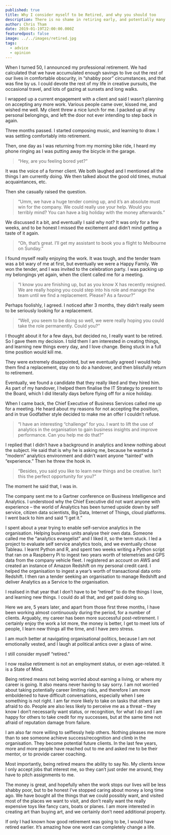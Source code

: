 ```yaml
---
published: true
title: Why I consider myself to be Retired, and why you should too
description: There is no shame in retiring early, and potentially many benefits.
author: Chris Tham
date: 2019-01-19T22:00:00.000Z
featuredpost: false
image: ../../images/retired.jpg
tags:
  - advice
  - opinion
---
```


When I turned 50, I announced my professional retirement. We had calculated that we have accumulated enough savings to live out the rest of our lives in comfortable obscurity, in “shabby poor” circumstances, and that was fine by us. I could devote the rest of my life in creative pursuits, the occasional travel, and lots of gazing at sunsets and long walks.

I wrapped up a current engagement with a client and said I wasn’t planning on accepting any more work. Various people came over, kissed me, and wished me well. My client threw a nice lunch for me. I packed up all my personal belongings, and left the door not ever intending to step back in again.

Three months passed. I started composing music, and learning to draw. I was settling comfortably into retirement.

Then, one day as I was returning from my morning bike ride, I heard my phone ringing as I was putting away the bicycle in the garage.

> “Hey, are you feeling bored yet?”

It was the voice of a former client. We both laughed and I mentioned all the things I am currently doing. We then talked about the good old times, mutual acquaintances, etc.

Then she casually raised the question.

> “Umm, we have a huge tender coming up, and it’s an absolute must win for the company. We could really use your help. Would you terribly mind? You can have a big holiday with the money afterwards.”

We discussed it a bit, and eventually I said why not? It was only for a few weeks, and to be honest I missed the excitement and didn’t mind getting a taste of it again.

> “Oh, that’s great. I’ll get my assistant to book you a flight to Melbourne on Sunday.”

I found myself really enjoying the work. It was tough, and the tender team was a bit wary of me at first, but eventually we were a Happy Family. We won the tender, and I was invited to the celebration party. I was packing up my belongings yet again, when the client called me for a meeting.

> “I know you are finishing up, but as you know X has recently resigned. We are really hoping you could step into his role and manage the team until we find a replacement. Please? As a favour?”

Perhaps foolishly, I agreed. I noticed after 3 months, they didn’t really seem to be seriously looking for a replacement.

> “Well, you seem to be doing so well, we were really hoping you could take the role permanently. Could you?”

I thought about it for a few days, but decided no, I really want to be retired. So I gave them my decision. I told them I am interested in creating things, and learning new things every day, and I love change. Being stuck in a full time position would kill me.

They were extremely disappointed, but we eventually agreed I would help them find a replacement, stay on to do a handover, and then blissfully return to retirement.

Eventually, we found a candidate that they really liked and they hired him. As part of my handover, I helped them finalise the IT Strategy to present to the Board, which I did literally days before flying off for a nice holiday.

When I came back, the Chief Executive of Business Services called me up for a meeting. He heard about my reasons for not accepting the position, and in true Godfather style decided to make me an offer I couldn’t refuse.

> “I have an interesting “challenge” for you. I want to lift the use of analytics in the organisation to gain business insights and improve performance. Can you help me do that?”

I replied that I didn’t have a background in analytics and knew nothing about the subject. He said that is why he is asking me, because he wanted a “modern” analytics environment and didn’t want anyone “tainted” with “experience.” Then he threw the hook in.

> “Besides, you said you like to learn new things and be creative. Isn’t this the perfect opportunity for you?”

The moment he said that, I was in.

The company sent me to a Gartner conference on Business Intelligence and Analytics. I understood why the Chief Executive did not want anyone with experience – the world of Analytics has been turned upside down by self service, citizen data scientists, Big Data, Internet of Things, cloud platforms. I went back to him and said “I get it.”

I spent about a year trying to enable self-service analytics in the organisation. Helping business units analyse their own data. Someone called me the “analytics evangelist” and I liked it, so the term stuck. I led a project to evaluate self service analytics tools, and we eventually chose Tableau. I learnt Python and R, and spent two weeks writing a Python script that ran on a Raspberry Pi to ingest two years worth of telemetries and GPS data from the company vehicle fleet. I registered an account on AWS and created an instance of Amazon Redshift on my personal credit card. I helped the organisation to ingest a year’s worth of transactional data onto Redshift. I then ran a tender seeking an organisation to manage Redshift and deliver Analytics as a Service to the organisation.

I realised in that year that I don’t have to be “retired” to do the things I love, and learning new things. I could do all that, and get paid doing so.

Here we are, 5 years later, and apart from those first three months, I have been working almost continuously during the period, for a number of clients. Arguably, my career has been more successful post-retirement. I certainly enjoy the work a lot more, the money is better, I get to meet lots of people, I learn new things all the time, and I have zero stress.

I am much better at navigating organisational politics, because I am not emotionally vested, and I laugh at political antics over a glass of wine.

I still consider myself “retired.”

I now realise retirement is not an employment status, or even age-related. It is a State of Mind.

Being retired means not being worried about earning a living, or where my career is going. It also means never having to say sorry. I am not worried about taking potentially career limiting risks, and therefore I am more emboldened to have difficult conversations, especially when I see something is not right. I am far more likely to take on tasks that others are afraid to do. People are also less likely to perceive me as a threat – they know I don’t necessarily want status, or recognition, for what I do and I am happy for others to take credit for my successes, but at the same time not afraid of reputation damage from failure.

I am also far more willing to selflessly help others. Nothing pleases me more than to see someone achieve success/recognition and climb in the organisation. They become potential future clients. In the last few years, more and more people have reached out to me and asked me to be their mentor, or to provide career coaching.

Most importantly, being retired means the ability to say No. My clients know I only accept jobs that interest me, so they can’t just order me around, they have to pitch assignments to me.

The money is great, and hopefully when the work stops our lives will be less shabby poor, but to be honest I’ve stopped caring about money a long time ago. We have bought all the things that we could possibly want, and visited most of the places we want to visit, and don’t really want the really expensive toys like fancy cars, boats or planes. I am more interested in creating art than buying art, and we certainly don’t need additional property.

If only I had known how good retirement was going to be, I would have retired earlier. It’s amazing how one word can completely change a life.
